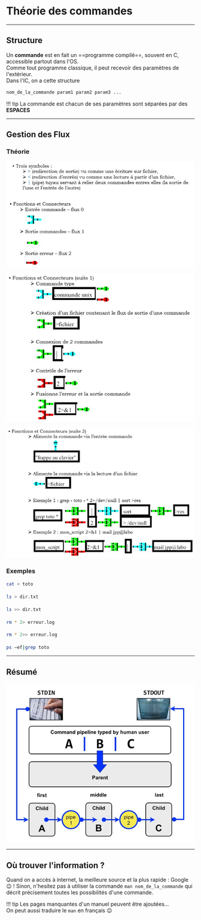 
# Théorie des commandes

---

## Structure

Un **commande** est en fait un ==programme compilé==, souvent en C, accessible partout dans l'OS.  
Comme tout programme classique, il peut recevoir des paramètres de l'extérieur.  
Dans l'IC, on a cette structure

```bash linenums="1"
nom_de_la_commande param1 param2 param3 ...
```

!!! tip 
    La commande est chacun de ses paramètres sont séparées par des **ESPACES**
    
---

## Gestion des Flux

### Théorie

![flux1](./assets/images/shell/flux1.JPG "flux1")

![flux2](./assets/images/shell/flux2.JPG "flux2")

![flux3](./assets/images/shell/flux3.JPG "flux3")

### Exemples

```bash linenums="1"
cat < toto

ls > dir.txt

ls >> dir.txt

rm * 2> erreur.log

rm * 2>> erreur.log

ps –ef|grep toto

```

---

## Résumé


![sumupshell](./assets/images/shell/sumupshell.JPG "sumupshell")


---

## Où trouver l'information ?

Quand on a accès à internet, la meilleure source et la plus rapide : Google :wink: !
Sinon, n'hesitez pas à utiliser la commande ``man nom_de_la_commande`` qui décrit précisement toutes les possibilités d'une commande.

!!! tip
    Les pages manquantes d'un manuel peuvent être ajoutées...  
    On peut aussi traduire le ``man`` en français :wink:  
